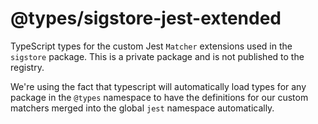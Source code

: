 # @types/sigstore-jest-extended

TypeScript types for the custom Jest `Matcher` extensions used
in the `sigstore` package. This is a private package and is
not published to the registry.

We're using the fact that typescript will automatically load
types for any package in the `@types` namespace to have the
definitions for our custom matchers merged into the global
`jest` namespace automatically.
